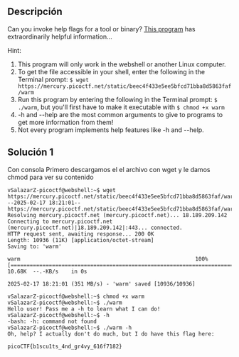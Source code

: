 ## Descripción 
Can you invoke help flags for a tool or binary? [This program](https://mercury.picoctf.net/static/beec4f433e5ee5bfcd71bba8d5863faf/warm) has extraordinarily helpful information...

Hint:
1. This program will only work in the webshell or another Linux computer.
2. To get the file accessible in your shell, enter the following in the Terminal prompt: `$ wget https://mercury.picoctf.net/static/beec4f433e5ee5bfcd71bba8d5863faf/warm`
3. Run this program by entering the following in the Terminal prompt: `$ ./warm`, but you'll first have to make it executable with `$ chmod +x warm`
4. -h and --help are the most common arguments to give to programs to get more information from them!
5. Not every program implements help features like -h and --help.
## Solución 1

Con consola
Primero descargamos el el archivo con wget y le damos chmod para ver su contenido
```
vSalazarZ-picoctf@webshell:~$ wget https://mercury.picoctf.net/static/beec4f433e5ee5bfcd71bba8d5863faf/warm
--2025-02-17 18:21:01--  https://mercury.picoctf.net/static/beec4f433e5ee5bfcd71bba8d5863faf/warm
Resolving mercury.picoctf.net (mercury.picoctf.net)... 18.189.209.142
Connecting to mercury.picoctf.net (mercury.picoctf.net)|18.189.209.142|:443... connected.
HTTP request sent, awaiting response... 200 OK
Length: 10936 (11K) [application/octet-stream]
Saving to: 'warm'

warm                                                       100%[=======================================================================================================================================>]  10.68K  --.-KB/s    in 0s      

2025-02-17 18:21:01 (351 MB/s) - 'warm' saved [10936/10936]

vSalazarZ-picoctf@webshell:~$ chmod +x warm
vSalazarZ-picoctf@webshell:~$ ./warm
Hello user! Pass me a -h to learn what I can do!
vSalazarZ-picoctf@webshell:~$ -h
-bash: -h: command not found
vSalazarZ-picoctf@webshell:~$ ./warm -h
Oh, help? I actually don't do much, but I do have this flag here:

picoCTF{b1scu1ts_4nd_gr4vy_616f7182}

